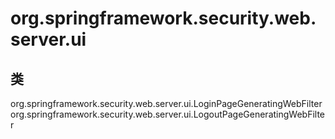 # org.springframework.security.web.server.ui

## 类

org.springframework.security.web.server.ui.LoginPageGeneratingWebFilter
org.springframework.security.web.server.ui.LogoutPageGeneratingWebFilter




